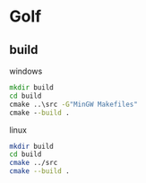 # Golf

## build
windows
```cmd
mkdir build
cd build
cmake ..\src -G"MinGW Makefiles"
cmake --build .
```

linux
```bash
mkdir build
cd build
cmake ../src
cmake --build .
```
